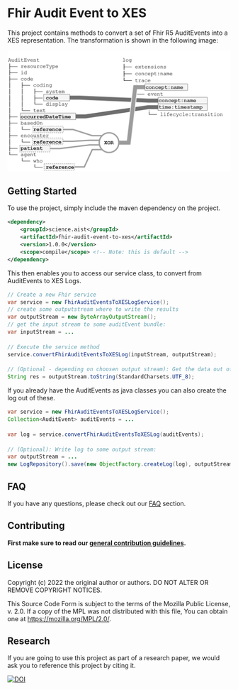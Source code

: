 # Fhir Audit Event to XES

This project contains methods to convert a set of Fhir R5 AuditEvents into a XES representation. The transformation is
shown in the following image:

![Transformation](documentation/transformation.png)

## Getting Started

To use the project, simply include the maven dependency on the project.

```xml
<dependency>
    <groupId>science.aist</groupId>
    <artifactId>fhir-audit-event-to-xes</artifactId>
    <version>1.0.0</version>
    <scope>compile</scope> <!-- Note: this is default -->
</dependency>
```

This then enables you to access our service class, to convert from AuditEvents to XES Logs.

```java
// Create a new Fhir service
var service = new FhirAuditEventsToXESLogService();
// create some outputstream where to write the results
var outputStream = new ByteArrayOutputStream();
// get the input stream to some auditEvent bundle:
var inputStream = ...
        
// Execute the service method
service.convertFhirAuditEventsToXESLog(inputStream, outputStream);

// (Optional - depending on choosen output stream): Get the data out of the stream
String res = outputStream.toString(StandardCharsets.UTF_8);
```

If you already have the AuditEvents as java classes you can also create the log out of these.

```java
var service = new FhirAuditEventsToXESLogService();
Collection<AuditEvent> auditEvents = ...

var log = service.convertFhirAuditEventsToXESLog(auditEvents);

// (Optional): Write log to some output stream:
var outputStream = ...
new LogRepository().save(new ObjectFactory.createLog(log), outputStream);
```


## FAQ

If you have any questions, please check out our [FAQ](https://fhooeaist.github.io/FhirAuditEvent2XES/faq.html) section.

## Contributing

**First make sure to read our [general contribution guidelines](https://fhooeaist.github.io/CONTRIBUTING.html).**
   
## License

Copyright (c) 2022 the original author or authors.
DO NOT ALTER OR REMOVE COPYRIGHT NOTICES.

This Source Code Form is subject to the terms of the Mozilla Public
License, v. 2.0. If a copy of the MPL was not distributed with this
file, You can obtain one at https://mozilla.org/MPL/2.0/.

## Research

If you are going to use this project as part of a research paper, we would ask you to reference this project by citing
it. 

[![DOI](https://zenodo.org/badge/507932096.svg)](https://zenodo.org/badge/latestdoi/507932096)
